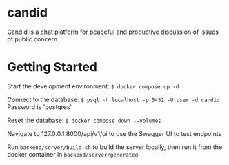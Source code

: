 # candid
Candid is a chat platform for peaceful and productive discussion of issues of public concern

# Getting Started
Start the development environment:
`$ docker compose up -d`

Connect to the database:
`$ psql -h localhost -p 5432 -U user -d candid`
Password is 'postgres'

Reset the database:
`$ docker compose down --volumes`

Navigate to 127.0.0.1:8000/api/v1/ui to use the Swagger UI to test endpoints

Run `backend/server/build.sh` to build the server locally, then run it from the docker container in `backend/server/generated`
